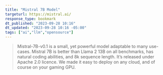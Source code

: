 ```yaml
---
title: "Mistral 7B Model"
targeturl: https://mistral.ai/
response_type: bookmark
dt_published: "2023-09-28 10:16"
dt_updated: "2023-09-28 10:16 -05:00"
tags: ["ai","llm","opensource"]
---
```


> Mistral-7B-v0.1 is a small, yet powerful model adaptable to many use-cases. Mistral 7B is better than Llama 2 13B on all benchmarks, has natural coding abilities, and 8k sequence length. It’s released under Apache 2.0 licence. We made it easy to deploy on any cloud, and of course on your gaming GPU.